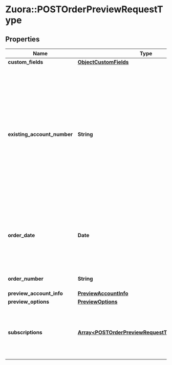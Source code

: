 # Zuora::POSTOrderPreviewRequestType

## Properties
Name | Type | Description | Notes
------------ | ------------- | ------------- | -------------
**custom_fields** | [**ObjectCustomFields**](ObjectCustomFields.md) |  | [optional] 
**existing_account_number** | **String** | The account number that this order will be created under. It can be either the accountNumber or the account info. It will return an error if both are specified. Note that invoice owner account of the subscriptions included in this order should be the same with the account of the order.  | [optional] 
**order_date** | **Date** | The date when the order is signed. All of the order actions under this order will use this order date as the contract effective date. | 
**order_number** | **String** | The order number of this order. | [optional] 
**preview_account_info** | [**PreviewAccountInfo**](PreviewAccountInfo.md) |  | [optional] 
**preview_options** | [**PreviewOptions**](PreviewOptions.md) |  | [optional] 
**subscriptions** | [**Array&lt;POSTOrderPreviewRequestTypeSubscriptions&gt;**](POSTOrderPreviewRequestTypeSubscriptions.md) | Each item includes a set of order actions, which will be applied to the same base subscription. | 


